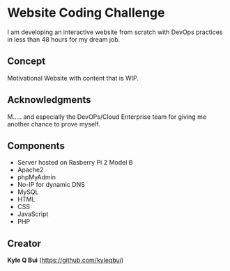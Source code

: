 # Website Coding Challenge

I am developing an interactive website from scratch with DevOps practices in less than 48 hours for my dream job.

## Concept

Motivational Website with content that is WIP.

## Acknowledgments

M..... and especially the DevOPs/Cloud Enterprise team for giving me another chance to prove myself.

## Components

* Server hosted on Rasberry Pi 2 Model B
* Apache2
* phpMyAdmin
* No-IP for dynamic DNS
* MySQL
* HTML
* CSS
* JavaScript
* PHP

## Creator

**Kyle Q Bui** (https://github.com/kyleqbui)
